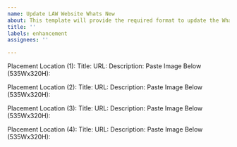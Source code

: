 ```yaml
---
name: Update LAW Website Whats New
about: This template will provide the required format to update the Whats new page
title: ''
labels: enhancement
assignees: ''

---
```


Placement Location (1):
Title:
URL:
Description:
Paste Image Below (535Wx320H):

Placement Location (2):
Title:
URL:
Description:
Paste Image Below (535Wx320H):

Placement Location (3):
Title:
URL:
Description:
Paste Image Below (535Wx320H):

Placement Location (4):
Title:
URL:
Description:
Paste Image Below (535Wx320H):
